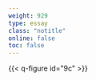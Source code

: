 ```yaml
---
weight: 929
type: essay
class: "notitle"
online: false
toc: false
---
```


{{< q-figure id="9c" >}}
